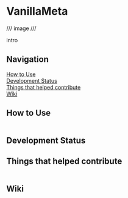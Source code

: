 # VanillaMeta

/// image ///

intro

## Navigation
[How to Use](https://github.com/godyuo/Algorithm/edit/main/README.md#How%20to%20Use)<br/>
[Development Status]()<br/>
[Things that helped contribute]()<br/>
[Wiki](https://github.com/vanillabrain/vanillameta/wiki)<br/>

## How to Use
```
```

## Development Status

## Things that helped contribute
```
```

## Wiki